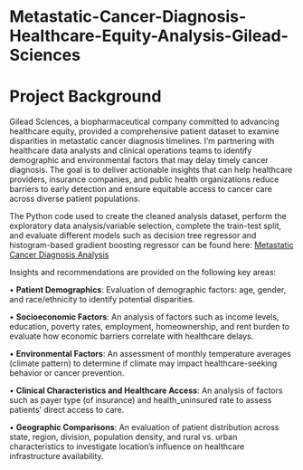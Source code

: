 # Metastatic-Cancer-Diagnosis-Healthcare-Equity-Analysis-Gilead-Sciences

# Project Background

Gilead Sciences, a biopharmaceutical company committed to advancing healthcare equity, provided a comprehensive patient dataset to examine disparities in metastatic cancer diagnosis timelines. I’m partnering with healthcare data analysts and clinical operations teams to identify demographic and environmental factors that may delay timely cancer diagnosis. The goal is to deliver actionable insights that can help healthcare providers, insurance companies, and public health organizations reduce barriers to early detection and ensure equitable access to cancer care across diverse patient populations.

The Python code used to create the cleaned analysis dataset, perform the exploratory data analysis/variable selection, complete the train-test split, and evaluate different models such as decision tree regressor and histogram-based gradient boosting regressor can be found here: [Metastatic Cancer Diagnosis Analysis](https://github.com/jasminsc16/Metastatic-Cancer-Diagnosis-Healthcare-Equity-Gilead-Sciences/blob/main/Metastatic%20Cancer%20Diagnosis%20Healthcare%20Equity%20Analysis%20Gilead%20Sciences.ipynb)

Insights and recommendations are provided on the following key areas:

•	**Patient Demographics**: Evaluation of demographic factors: age, gender, and race/ethnicity to identify potential disparities.

•	**Socioeconomic Factors**: An analysis of factors such as income levels, education, poverty rates, employment, homeownership, and rent burden to evaluate how economic barriers correlate with healthcare delays.

•	**Environmental Factors**: An assessment of monthly temperature averages (climate pattern) to determine if climate may impact healthcare-seeking behavior or cancer prevention.

•	**Clinical Characteristics and Healthcare Access**: An analysis of factors such as payer type (of insurance) and health_uninsured rate to assess patients’ direct access to care.

•	**Geographic Comparisons**: An evaluation of patient distribution across state, region, division, population density, and rural vs. urban characteristics to investigate location’s influence on healthcare infrastructure availability. 
